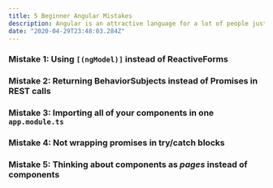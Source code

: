 ```yaml
---
title: 5 Beginner Angular Mistakes
description: Angular is an attractive language for a lot of people just getting into web development, here are a list of 5 common mistakes beginners make, and how to fix them.
date: "2020-04-29T23:48:03.284Z"
---
```


### Mistake 1: Using `[(ngModel)]` instead of ReactiveForms

### Mistake 2: Returning BehaviorSubjects instead of Promises in REST calls

### Mistake 3: Importing all of your components in one `app.module.ts`

### Mistake 4: Not wrapping promises in try/catch blocks

### Mistake 5: Thinking about components as *pages* instead of **components**

